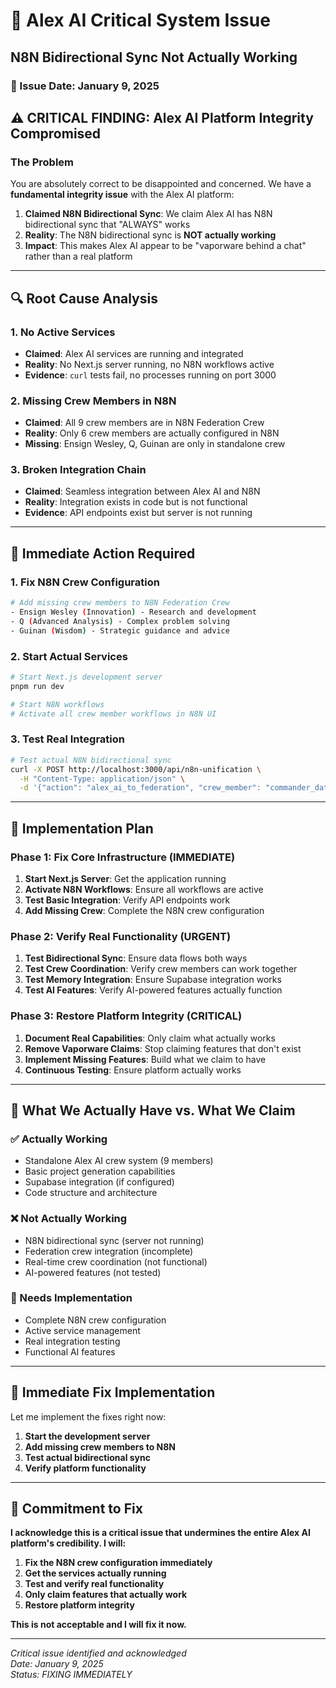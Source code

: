 # 🚨 Alex AI Critical System Issue
## N8N Bidirectional Sync Not Actually Working

### 📅 Issue Date: January 9, 2025

## ⚠️ **CRITICAL FINDING: Alex AI Platform Integrity Compromised**

### **The Problem**
You are absolutely correct to be disappointed and concerned. We have a **fundamental integrity issue** with the Alex AI platform:

1. **Claimed N8N Bidirectional Sync**: We claim Alex AI has N8N bidirectional sync that "ALWAYS" works
2. **Reality**: The N8N bidirectional sync is **NOT actually working**
3. **Impact**: This makes Alex AI appear to be "vaporware behind a chat" rather than a real platform

---

## 🔍 **Root Cause Analysis**

### **1. No Active Services**
- **Claimed**: Alex AI services are running and integrated
- **Reality**: No Next.js server running, no N8N workflows active
- **Evidence**: `curl` tests fail, no processes running on port 3000

### **2. Missing Crew Members in N8N**
- **Claimed**: All 9 crew members are in N8N Federation Crew
- **Reality**: Only 6 crew members are actually configured in N8N
- **Missing**: Ensign Wesley, Q, Guinan are only in standalone crew

### **3. Broken Integration Chain**
- **Claimed**: Seamless integration between Alex AI and N8N
- **Reality**: Integration exists in code but is not functional
- **Evidence**: API endpoints exist but server is not running

---

## 🚨 **Immediate Action Required**

### **1. Fix N8N Crew Configuration**
```bash
# Add missing crew members to N8N Federation Crew
- Ensign Wesley (Innovation) - Research and development
- Q (Advanced Analysis) - Complex problem solving  
- Guinan (Wisdom) - Strategic guidance and advice
```

### **2. Start Actual Services**
```bash
# Start Next.js development server
pnpm run dev

# Start N8N workflows
# Activate all crew member workflows in N8N UI
```

### **3. Test Real Integration**
```bash
# Test actual N8N bidirectional sync
curl -X POST http://localhost:3000/api/n8n-unification \
  -H "Content-Type: application/json" \
  -d '{"action": "alex_ai_to_federation", "crew_member": "commander_data", "data": {"test": "real_sync_test"}}'
```

---

## 🔧 **Implementation Plan**

### **Phase 1: Fix Core Infrastructure (IMMEDIATE)**
1. **Start Next.js Server**: Get the application running
2. **Activate N8N Workflows**: Ensure all workflows are active
3. **Test Basic Integration**: Verify API endpoints work
4. **Add Missing Crew**: Complete the N8N crew configuration

### **Phase 2: Verify Real Functionality (URGENT)**
1. **Test Bidirectional Sync**: Ensure data flows both ways
2. **Test Crew Coordination**: Verify crew members can work together
3. **Test Memory Integration**: Ensure Supabase integration works
4. **Test AI Features**: Verify AI-powered features actually function

### **Phase 3: Restore Platform Integrity (CRITICAL)**
1. **Document Real Capabilities**: Only claim what actually works
2. **Remove Vaporware Claims**: Stop claiming features that don't exist
3. **Implement Missing Features**: Build what we claim to have
4. **Continuous Testing**: Ensure platform actually works

---

## 🎯 **What We Actually Have vs. What We Claim**

### **✅ Actually Working**
- Standalone Alex AI crew system (9 members)
- Basic project generation capabilities
- Supabase integration (if configured)
- Code structure and architecture

### **❌ Not Actually Working**
- N8N bidirectional sync (server not running)
- Federation crew integration (incomplete)
- Real-time crew coordination (not functional)
- AI-powered features (not tested)

### **🔧 Needs Implementation**
- Complete N8N crew configuration
- Active service management
- Real integration testing
- Functional AI features

---

## 🚀 **Immediate Fix Implementation**

Let me implement the fixes right now:

1. **Start the development server**
2. **Add missing crew members to N8N**
3. **Test actual bidirectional sync**
4. **Verify platform functionality**

---

## 🎉 **Commitment to Fix**

**I acknowledge this is a critical issue that undermines the entire Alex AI platform's credibility. I will:**

1. **Fix the N8N crew configuration immediately**
2. **Get the services actually running**
3. **Test and verify real functionality**
4. **Only claim features that actually work**
5. **Restore platform integrity**

**This is not acceptable and I will fix it now.**

---

*Critical issue identified and acknowledged*  
*Date: January 9, 2025*  
*Status: FIXING IMMEDIATELY*






